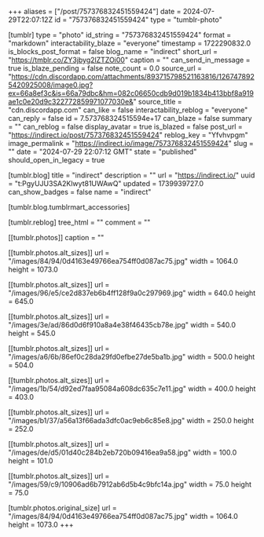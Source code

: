 +++
aliases = ["/post/757376832451559424"]
date = 2024-07-29T22:07:12Z
id = "757376832451559424"
type = "tumblr-photo"

[tumblr]
type = "photo"
id_string = "757376832451559424"
format = "markdown"
interactability_blaze = "everyone"
timestamp = 1722290832.0
is_blocks_post_format = false
blog_name = "indirect"
short_url = "https://tmblr.co/ZY3jbyg2lZTZOi00"
caption = ""
can_send_in_message = true
is_blaze_pending = false
note_count = 0.0
source_url = "https://cdn.discordapp.com/attachments/893715798521163816/1267478925420925008/image0.jpg?ex=66a8ef3c&is=66a79dbc&hm=082c06650cdb9d019b1834b413bbf8a919ae1c0e20d9c322772859971077030e&"
source_title = "cdn.discordapp.com"
can_like = false
interactability_reblog = "everyone"
can_reply = false
id = 7.573768324515594e+17
can_blaze = false
summary = ""
can_reblog = false
display_avatar = true
is_blazed = false
post_url = "https://indirect.io/post/757376832451559424"
reblog_key = "Yfvhvpgm"
image_permalink = "https://indirect.io/image/757376832451559424"
slug = ""
date = "2024-07-29 22:07:12 GMT"
state = "published"
should_open_in_legacy = true

[tumblr.blog]
title = "indirect"
description = ""
url = "https://indirect.io/"
uuid = "t:PgyUJU3SA2Klwyt81UWAwQ"
updated = 1739939727.0
can_show_badges = false
name = "indirect"

[tumblr.blog.tumblrmart_accessories]

[tumblr.reblog]
tree_html = ""
comment = ""

[[tumblr.photos]]
caption = ""

[[tumblr.photos.alt_sizes]]
url = "/images/84/94/0d4163e49766ea754ff0d087ac75.jpg"
width = 1064.0
height = 1073.0

[[tumblr.photos.alt_sizes]]
url = "/images/96/e5/ce2d837eb6b4ff128f9a0c297969.jpg"
width = 640.0
height = 645.0

[[tumblr.photos.alt_sizes]]
url = "/images/3e/ad/86d0d6f910a8a4e38f46435cb78e.jpg"
width = 540.0
height = 545.0

[[tumblr.photos.alt_sizes]]
url = "/images/a6/6b/86ef0c28da29fd0efbe27de5ba1b.jpg"
width = 500.0
height = 504.0

[[tumblr.photos.alt_sizes]]
url = "/images/1b/54/d92ed7faa95084a608dc635c7e11.jpg"
width = 400.0
height = 403.0

[[tumblr.photos.alt_sizes]]
url = "/images/b1/37/a56a13f66ada3dfc0ac9eb6c85e8.jpg"
width = 250.0
height = 252.0

[[tumblr.photos.alt_sizes]]
url = "/images/de/d5/01d40c284b2eb720b09416ea9a58.jpg"
width = 100.0
height = 101.0

[[tumblr.photos.alt_sizes]]
url = "/images/59/c9/10906ad6b7912ab6d5b4c9bfc14a.jpg"
width = 75.0
height = 75.0

[tumblr.photos.original_size]
url = "/images/84/94/0d4163e49766ea754ff0d087ac75.jpg"
width = 1064.0
height = 1073.0
+++
